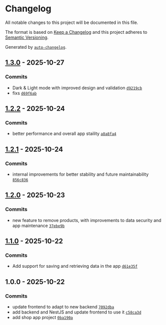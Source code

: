 # Changelog

All notable changes to this project will be documented in this file.

The format is based on [Keep a Changelog](https://keepachangelog.com/en/1.0.0/)
and this project adheres to [Semantic Versioning](https://semver.org/spec/v2.0.0.html).

Generated by [`auto-changelog`](https://github.com/CookPete/auto-changelog).

## [1.3.0](https://github.com/ffernandes4750/shop-starting-project/compare/1.2.2...1.3.0) - 2025-10-27

### Commits

- Dark & Light mode with improved design and validation [`d9219cb`](https://github.com/ffernandes4750/shop-starting-project/commit/d9219cb265d5d626c241d12d19df48fd33e25d2c)
- fixs [`d69f6ab`](https://github.com/ffernandes4750/shop-starting-project/commit/d69f6ab7e91858cd8d1de743aa96215f9bf58343)

## [1.2.2](https://github.com/ffernandes4750/shop-starting-project/compare/1.2.1...1.2.2) - 2025-10-24

### Commits

- better performance and overall app staility [`a8a8fa4`](https://github.com/ffernandes4750/shop-starting-project/commit/a8a8fa47dc4d94a2bb7e92cde18fe22f11847629)

## [1.2.1](https://github.com/ffernandes4750/shop-starting-project/compare/1.2.0...1.2.1) - 2025-10-24

### Commits

- internal improvements for better stability and future maintainability [`856c836`](https://github.com/ffernandes4750/shop-starting-project/commit/856c836fdfb26eea0f93fb48a2cdfcd79ec5e19f)

## [1.2.0](https://github.com/ffernandes4750/shop-starting-project/compare/1.1.0...1.2.0) - 2025-10-23

### Commits

- new feature to remove products, with improvements to data security and app maintenance [`37ebe9b`](https://github.com/ffernandes4750/shop-starting-project/commit/37ebe9b0ae10a8b8331fb178bb61098b3a87d295)

## [1.1.0](https://github.com/ffernandes4750/shop-starting-project/compare/1.0.0...1.1.0) - 2025-10-22

### Commits

- Add support for saving and retrieving data in the app [`d61e35f`](https://github.com/ffernandes4750/shop-starting-project/commit/d61e35f36412ef02c388b0227587e2705a194e1d)

## 1.0.0 - 2025-10-22

### Commits

- update frontend to adapt to new backend [`7092dba`](https://github.com/ffernandes4750/shop-starting-project/commit/7092dba6823df22e425908f95c1b6fa78412d454)
- add backend and NestJS and update frontend to use it [`c58ca3d`](https://github.com/ffernandes4750/shop-starting-project/commit/c58ca3d4cf132870aa0cecf83b383e6797c07d26)
- add shop app project [`0ba190a`](https://github.com/ffernandes4750/shop-starting-project/commit/0ba190aeabe4faa11c78f2efd63ea3c3773db5b5)
